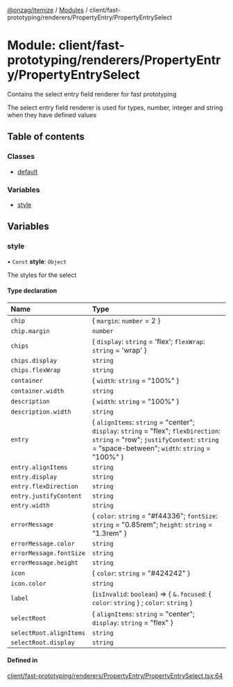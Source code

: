 [@onzag/itemize](../README.md) / [Modules](../modules.md) / client/fast-prototyping/renderers/PropertyEntry/PropertyEntrySelect

# Module: client/fast-prototyping/renderers/PropertyEntry/PropertyEntrySelect

Contains the select entry field renderer for fast prototyping

The select entry field renderer is used for types, number, integer and string when
they have defined values

## Table of contents

### Classes

- [default](../classes/client_fast_prototyping_renderers_PropertyEntry_PropertyEntrySelect.default.md)

### Variables

- [style](client_fast_prototyping_renderers_PropertyEntry_PropertyEntrySelect.md#style)

## Variables

### style

• `Const` **style**: `Object`

The styles for the select

#### Type declaration

| Name | Type |
| :------ | :------ |
| `chip` | \{ `margin`: `number` = 2 } |
| `chip.margin` | `number` |
| `chips` | \{ `display`: `string` = 'flex'; `flexWrap`: `string` = 'wrap' } |
| `chips.display` | `string` |
| `chips.flexWrap` | `string` |
| `container` | \{ `width`: `string` = "100%" } |
| `container.width` | `string` |
| `description` | \{ `width`: `string` = "100%" } |
| `description.width` | `string` |
| `entry` | \{ `alignItems`: `string` = "center"; `display`: `string` = "flex"; `flexDirection`: `string` = "row"; `justifyContent`: `string` = "space-between"; `width`: `string` = "100%" } |
| `entry.alignItems` | `string` |
| `entry.display` | `string` |
| `entry.flexDirection` | `string` |
| `entry.justifyContent` | `string` |
| `entry.width` | `string` |
| `errorMessage` | \{ `color`: `string` = "#f44336"; `fontSize`: `string` = "0.85rem"; `height`: `string` = "1.3rem" } |
| `errorMessage.color` | `string` |
| `errorMessage.fontSize` | `string` |
| `errorMessage.height` | `string` |
| `icon` | \{ `color`: `string` = "#424242" } |
| `icon.color` | `string` |
| `label` | (`isInvalid`: `boolean`) => \{ `&.focused`: \{ `color`: `string`  } ; `color`: `string`  } |
| `selectRoot` | \{ `alignItems`: `string` = "center"; `display`: `string` = "flex" } |
| `selectRoot.alignItems` | `string` |
| `selectRoot.display` | `string` |

#### Defined in

[client/fast-prototyping/renderers/PropertyEntry/PropertyEntrySelect.tsx:64](https://github.com/onzag/itemize/blob/73e0c39e/client/fast-prototyping/renderers/PropertyEntry/PropertyEntrySelect.tsx#L64)
